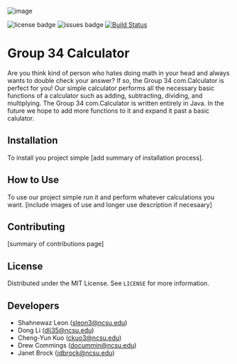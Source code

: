 ![image](https://user-images.githubusercontent.com/32468777/187042883-c0b331ed-08ef-4cd2-9e19-0d7c0a3d38ba.png)

![license badge](https://img.shields.io/github/license/shahleon/cs510-homework-1)
![issues badge](https://img.shields.io/github/issues/shahleon/cs510-homework-1)
[![Build Status](https://app.travis-ci.com/shahleon/cs510-homework-1.svg?branch=develop)](https://app.travis-ci.com/shahleon/cs510-homework-1)

# Group 34 Calculator

Are you think kind of person who hates doing math in your head and always wants to double check your answer? If so, the Group 34 com.Calculator is perfect for you! Our simple calculator performs all the necessary basic functions of a calculator such as adding, subtracting, dividing, and multiplying. The Group 34 com.Calculator is written entirely in Java. In the future we hope to add more functions to it and expand it past a basic calulator.

## Installation

To install you project simple [add summary of installation process].

## How to Use

To use our project simple run it and perform whatever calculations you want. [include images of use and longer use description if necesaary]

## Contributing

[summary of contributions page]

## License

Distributed under the MIT License. See `LICENSE` for more information.

## Developers

* Shahnewaz Leon (sleon3@ncsu.edu)
* Dong Li (dli35@ncsu.edu)
* Cheng-Yun Kuo (ckuo3@ncsu.edu)
* Drew Commings (docummin@ncsu.edu)
* Janet Brock (jdbrock@ncsu.edu)
